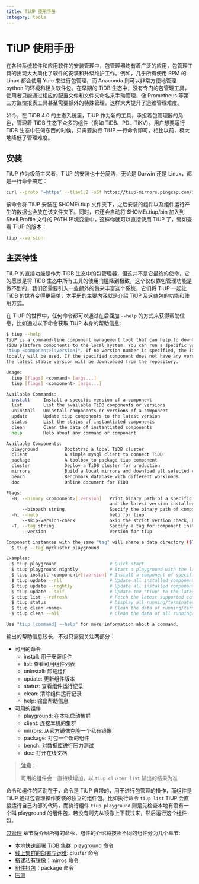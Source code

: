 ```yaml
---
title: TiUP 使用手册
category: tools
---
```


# TiUP 使用手册

在各种系统软件和应用软件的安装管理中，包管理器均有着广泛的应用，包管理工具的出现大大简化了软件的安装和升级维护工作。例如，几乎所有使用 RPM 的 Linux 都会使用 Yum 来进行包管理，而 Anaconda 则可以非常方便地管理 python 的环境和相关软件包。在早期的 TiDB 生态中，没有专门的包管理工具，使用者只能通过相应的配置文件和文件夹命名来手动管理，像 Prometheus 等第三方监控报表工具甚至需要额外的特殊管理，这样大大提升了运维管理难度。

如今，在 TiDB 4.0 的生态系统里，TiUP 作为新的工具，承担着包管理器的角色，管理着 TiDB 生态下众多的组件（例如 TiDB、PD、TiKV）。用户想要运行 TiDB 生态中任何东西的时候，只需要执行 TiUP 一行命令即可，相比以前，极大地降低了管理难度。

## 安装

TiUP 作为极简主义者，TiUP 的安装也十分简洁，无论是 Darwin 还是 Linux，都是一行命令搞定：

```bash
curl --proto '=https' --tlsv1.2 -sSf https://tiup-mirrors.pingcap.com/install.sh | sh
```

该命令将 TiUP 安装在 $HOME/.tiup 文件夹下，之后安装的组件以及组件运行产生的数据也会放在该文件夹下。同时，它还会自动将 $HOME/.tiup/bin 加入到 Shell Profile 文件的 PATH 环境变量中，这样你就可以直接使用 TiUP 了，譬如查看 TiUP 的版本：

```bash
tiup --version
```

## 主要特性

TiUP 的直接功能是作为 TiDB 生态中的包管理器，但这并不是它最终的使命，它的愿景是将 TiDB 生态中所有工具的使用门槛降到极致，这个仅仅靠包管理功能是做不到的，我们还需要引入一些额外的包来丰富这个系统，它们将 TiUP 一起让 TiDB 的世界变得更简单，本手册的主要内容就是介绍 TiUP 及这些包的功能和使用方式。

在 TiUP 的世界中，任何命令都可以通过在后面加 `--help` 的方式来获得帮助信息，比如通过以下命令获取 TiUP 本身的帮助信息:

```bash
$ tiup --help
TiUP is a command-line component management tool that can help to download and install
TiDB platform components to the local system. You can run a specific version of a component via
"tiup <component>[:version]". If no version number is specified, the latest version installed
locally will be used. If the specified component does not have any version installed locally,
the latest stable version will be downloaded from the repository.

Usage:
  tiup [flags] <command> [args...]
  tiup [flags] <component> [args...]

Available Commands:
  install     Install a specific version of a component
  list        List the available TiDB components or versions
  uninstall   Uninstall components or versions of a component
  update      Update tiup components to the latest version
  status      List the status of instantiated components
  clean       Clean the data of instantiated components
  help        Help about any command or component

Available Components:
  playground          Bootstrap a local TiDB cluster
  client              A simple mysql client to connect TiDB
  package             A toolbox to package tiup component
  cluster             Deploy a TiDB cluster for production
  mirrors             Build a local mirrors and download all selected components
  bench               Benchmark database with different workloads
  doc                 Online document for TiDB

Flags:
  -B, --binary <component>[:version]   Print binary path of a specific version of a component <component>[:version]
                                       and the latest version installed will be selected if no version specified
      --binpath string                 Specify the binary path of component instance
  -h, --help                           help for tiup
      --skip-version-check             Skip the strict version check, by default a version must be a valid SemVer string
  -T, --tag string                     Specify a tag for component instance
      --version                        version for tiup

Component instances with the same "tag" will share a data directory ($TIUP_HOME/data/$tag):
  $ tiup --tag mycluster playground

Examples:
  $ tiup playground                    # Quick start
  $ tiup playground nightly            # Start a playground with the latest nightly version
  $ tiup install <component>[:version] # Install a component of specific version
  $ tiup update --all                  # Update all installed components to the latest version
  $ tiup update --nightly              # Update all installed components to the nightly version
  $ tiup update --self                 # Update the "tiup" to the latest version
  $ tiup list --refresh                # Fetch the latest supported components list
  $ tiup status                        # Display all running/terminated instances
  $ tiup clean <name>                  # Clean the data of running/terminated instance (Kill process if it's running)
  $ tiup clean --all                   # Clean the data of all running/terminated instances

Use "tiup [command] --help" for more information about a command.
```

输出的帮助信息较长，不过只需要关注两部分：
- 可用的命令
  - install: 用于安装组件
  - list: 查看可用组件列表
  - uninstall: 卸载组件
  - update: 更新组件版本
  - status: 查看组件运行记录
  - clean: 清除组件运行记录
  - help: 输出帮助信息
- 可用的组件
  - playground: 在本机启动集群
  - client: 连接本机的集群
  - mirrors: 从官方镜像克隆一个私有镜像
  - package: 打包一个新的组件
  - bench: 对数据库进行压力测试
  - doc: 打开在线文档

> **注意：**
>
> 可用的组件会一直持续增加，以 `tiup cluster list` 输出的结果为准

命令和组件的区别在于，命令是 TiUP 自带的，用于进行包管理的操作，而组件是 TiUP 通过包管理操作安装的独立的组件包。比如执行命令 `tiup list` TiUP 会直接运行自己内部的代码，而执行组件 `tiup playground` 则是先检查本地有没有一个叫 playground 的组件包，若没有则先从镜像上下载过来，然后运行这个组件包。

[包管理](./package-manage.md) 章节将介绍所有的命令，组件的介绍将按照不同的组件分为几个章节:
- [本地快速部署 TiDB 集群](./playground.md): playground 命令
- [线上集群的部署与运维](./cluster.md): cluster 命令
- [搭建私有镜像](./mirros.md)：mirros 命令
- [组件打包](./package.md)：package 命令
- [压测](./bench.md)